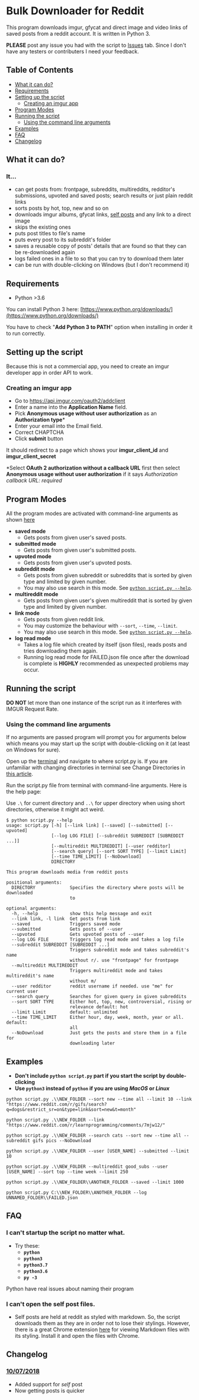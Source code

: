 # Bulk Downloader for Reddit
This program downloads imgur, gfycat and direct image and video links of saved posts from a reddit account. It is written in Python 3.
  
**PLEASE** post any issue you had with the script to [Issues](https://github.com/aliparlakci/bulk-downloader-for-reddit/issues) tab. Since I don't have any testers or contributers I need your feedback.

## Table of Contents

- [What it can do?](#what-it-can-do)
- [Requirements](#requirements)
- [Setting up the script](#setting-up-the-script)
  - [Creating an imgur app](#creating-an-imgur-app)
- [Program Modes](#program-modes)
- [Running the script](#running-the-script)
  - [Using the command line arguments](#using-the-command-line-arguments)
- [Examples](#examples)
- [FAQ](#faq)
- [Changelog](#changelog)

## What it can do?
### It...
- can get posts from: frontpage, subreddits, multireddits, redditor's submissions, upvoted and saved posts; search results or just plain reddit links
- sorts posts by hot, top, new and so on
- downloads imgur albums, gfycat links, [self posts](#i-cant-open-the-self-posts) and any link to a direct image
- skips the existing ones
- puts post titles to file's name
- puts every post to its subreddit's folder
- saves a reusable copy of posts' details that are found so that they can be re-downloaded again
- logs failed ones in a file to so that you can try to download them later
- can be run with double-clicking on Windows (but I don't recommend it)

## Requirements
- Python >3.6

You can install Python 3 here: [https://www.python.org/downloads/](https://www.python.org/downloads/)  
  
You have to check "**Add Python 3 to PATH**" option when installing in order it to run correctly.
  
## Setting up the script
Because this is not a commercial app, you need to create an imgur developer app in order API to work.

### Creating an imgur app
* Go to https://api.imgur.com/oauth2/addclient
* Enter a name into the **Application Name** field.
* Pick **Anonymous usage without user authorization** as an **Authorization type**\*
* Enter your email into the Email field.
* Correct CHAPTCHA
* Click **submit** button  
  
It should redirect to a page which shows your **imgur_client_id** and **imgur_client_secret**
  
\*Select **OAuth 2 authorization without a callback URL** first then select **Anonymous usage without user authorization** if it says *Authorization callback URL: required*

## Program Modes
All the program modes are activated with command-line arguments as shown [here](#using-the-command-line-arguments)  
- **saved mode**
  - Gets posts from given user's saved posts.
- **submitted mode**
  - Gets posts from given user's submitted posts.
- **upvoted mode**
  - Gets posts from given user's upvoted posts.
- **subreddit mode**
  - Gets posts from given subreddit or subreddits that is sorted by given type and limited by given number.
  - You may also use search in this mode. See [`python script.py --help`](#using-the-command-line-arguments).
- **multireddit mode**
  - Gets posts from given user's given multireddit that is sorted by given type and limited by given number.  
- **link mode**
  - Gets posts from given reddit link.  
  - You may customize the behaviour with `--sort`, `--time`, `--limit`.
  - You may also use search in this mode. See [`python script.py --help`](#using-the-command-line-arguments).
- **log read mode**
  - Takes a log file which created by itself (json files), reads posts and tries downloading them again.
  - Running log read mode for FAILED.json file once after the download is complete is **HIGHLY** recommended as unexpected problems may occur.

## Running the script
**DO NOT** let more than one instance of the script run as it interferes with IMGUR Request Rate.  
  
### Using the command line arguments
If no arguments are passed program will prompt you for arguments below which means you may start up the script with double-clicking on it (at least on Windows for sure).
  
Open up the [terminal](https://www.reddit.com/r/NSFW411/comments/8vtnl8/meta_i_made_reddit_downloader_that_can_download/e1rnbnl) and navigate to where script.py is. If you are unfamiliar with changing directories in terminal see Change Directories in [this article](https://lifehacker.com/5633909/who-needs-a-mouse-learn-to-use-the-command-line-for-almost-anything).
  
Run the script.py file from terminal with command-line arguments. Here is the help page:  
  
Use `.\` for current directory and `..\` for upper directory when using short directories, otherwise it might act weird.

```console
$ python script.py --help
usage: script.py [-h] [--link link] [--saved] [--submitted] [--upvoted]
                 [--log LOG FILE] [--subreddit SUBREDDIT [SUBREDDIT ...]]
                 [--multireddit MULTIREDDIT] [--user redditor]
                 [--search query] [--sort SORT TYPE] [--limit Limit]
                 [--time TIME_LIMIT] [--NoDownload]
                 DIRECTORY

This program downloads media from reddit posts

positional arguments:
  DIRECTORY             Specifies the directory where posts will be downloaded
                        to

optional arguments:
  -h, --help            show this help message and exit
  --link link, -l link  Get posts from link
  --saved               Triggers saved mode
  --submitted           Gets posts of --user
  --upvoted             Gets upvoted posts of --user
  --log LOG FILE        Triggers log read mode and takes a log file
  --subreddit SUBREDDIT [SUBREDDIT ...]
                        Triggers subreddit mode and takes subreddit's name
                        without r/. use "frontpage" for frontpage
  --multireddit MULTIREDDIT
                        Triggers multireddit mode and takes multireddit's name
                        without m/
  --user redditor       reddit username if needed. use "me" for current user
  --search query        Searches for given query in given subreddits
  --sort SORT TYPE      Either hot, top, new, controversial, rising or
                        relevance default: hot
  --limit Limit         default: unlimited
  --time TIME_LIMIT     Either hour, day, week, month, year or all. default:
                        all
  --NoDownload          Just gets the posts and store them in a file for
                        downloading later
```  

## Examples

- **Don't include `python script.py` part if you start the script by double-clicking**
- **Use `python3` instead of `python` if you are using *MacOS* or *Linux***  

```console
python script.py .\\NEW_FOLDER --sort new --time all --limit 10 --link "https://www.reddit.com/r/gifs/search?q=dogs&restrict_sr=on&type=link&sort=new&t=month"
```

```console
python script.py .\\NEW_FOLDER --link "https://www.reddit.com/r/learnprogramming/comments/7mjw12/"
```

```console
python script.py .\\NEW_FOLDER --search cats --sort new --time all --subreddit gifs pics --NoDownload
```

```console
python script.py .\\NEW_FOLDER --user [USER_NAME] --submitted --limit 10
```

```console
python script.py .\\NEW_FOLDER --multireddit good_subs --user [USER_NAME] --sort top --time week --limit 250
```

```console
python script.py .\\NEW_FOLDER\\ANOTHER_FOLDER --saved --limit 1000
```

```console
python script.py C:\\NEW_FOLDER\\ANOTHER_FOLDER --log UNNAMED_FOLDER\\FAILED.json
```

## FAQ
### I can't startup the script no matter what.
- Try these:
  - **`python`**
  - **`python3`**
  - **`python3.7`**
  - **`python3.6`**
  - **`py -3`**  
    
Python have real issues about naming their program

### I can't open the self post files.
- Self posts are held at reddit as styled with markdown. So, the script downloads them as they are in order not to lose their stylings. However, there is a great Chrome extension [here](https://chrome.google.com/webstore/detail/markdown-viewer/ckkdlimhmcjmikdlpkmbgfkaikojcbjk) for viewing Markdown files with its styling. Install it and open the files with Chrome.

## Changelog
### [10/07/2018](https://github.com/aliparlakci/bulk-downloader-for-reddit/tree/ffe3839aee6dc1a552d95154d817aefc2b66af81)
- Added support for *self* post
- Now getting posts is quicker
